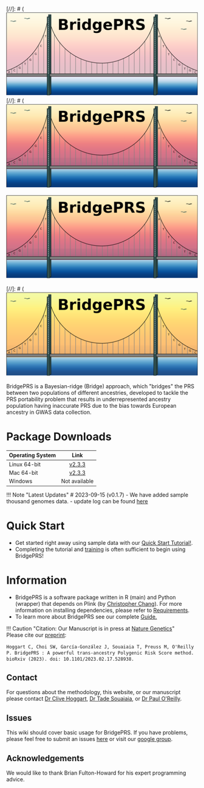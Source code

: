 



[//]: # (![Screenshot](img/bridge_logo1.png) 
[//]: # (![Screenshot](img/bridge_logo2.png)
 
![Screenshot](img/bridge_logo2.png) 

[//]: # (![Screenshot](img/bridge_logo3.png) 


BridgePRS is a Bayesian-ridge (Bridge) approach, which "bridges" the PRS between two populations of different ancestries, developed to tackle the PRS portability problem that results in underrepresented ancestry population having inaccurate PRS due to the bias towards European ancestry in GWAS data collection. 

# Package Downloads 
| Operating System | Link |
| -----------------|:----:|
| Linux  64-bit | [v2.3.3](https://github.com/clivehoggart/BridgePRS/archive/refs/heads/main.zip) |
| Mac  64-bit   | [v2.3.3](https://github.com/clivehoggart/BridgePRS/archive/refs/heads/main.zip) |
| Windows   | Not available |

!!! Note "Latest Updates"
    # 2023-09-15 (v0.1.7)
    - We have added sample thousand genomes data. 
    - update log can be found [here](misc_log.md)

# Quick Start
- Get started right away using sample data with our [Quick Start Tutorial!](quikstart_prep.md).
- Completing the tutorial and [training](quikstart_training.md) is often sufficient to begin using BridgePRS!



# Information 
- BridgePRS is a software package written in R (main) and Python (wrapper) that depends on Plink (by [Christopher Chang](https://www.cog-genomics.org/software)). 
  For more information on installing dependencies, please refer to [Requirements](guide_requirements.md). 
- To learn more about BridgePRS see our complete [Guide.](guide_background.md)


!!! Caution "Citation: Our Manuscript is in press at [Nature Genetics](yo)"  
    Please cite our [preprint](https://pubmed.ncbi.nlm.nih.gov/36865148/):
    
    Hoggart C, Choi SW, García-González J, Souaiaia T, Preuss M, O'Reilly P. BridgePRS : A powerful trans-ancestry Polygenic Risk Score method.
    bioRxiv (2023). doi: 10.1101/2023.02.17.528938. 




## Contact 
For questions about the methodology, this website, or our manuscript please contact [Dr Clive Hoggart](http://www.pauloreilly.info/), 
[Dr Tade Souaiaia](http://www.pauloreilly.info/), or [Dr Paul O'Reilly](http://www.pauloreilly.info/). 


## Issues 

This wiki should cover basic usage for BridgePRS. 
If you have problems, please feel free to submit an issues [here](https://github.com/tadesouaiaia/BridgePRS-guide/issues) or visit our [google group](https://groups.google.com/forum/#!forum/bridgePRS).


## Acknowledgements

We would like to thank Brian Fulton-Howard for his expert programming advice. 







